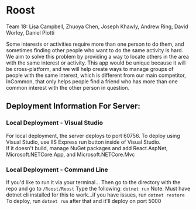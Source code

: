 # Roost
Team 18:  Lisa Campbell, Zhuoya Chen, Joseph Khawly, Andrew Ring, David Worley, Daniel Piotti

Some interests or activities require more than one person to do them, and sometimes finding other people who want to do the same activity is hard.  We aim to solve this problem by providing a way to locate others in the area with the same interest or activity.  This app would be unique because it will be cross-platform, and we will help create ways to manage groups of people with the same interest, which is different from our main competitor, InCommon, that only helps people find a friend who has more than one common interest with the other person in question.

## Deployment Information For Server:
### Local Deployment - Visual Studio
For local deployment, the server deploys to port 60756.  To deploy using Visual Studio, use IIS Express run button inside of Visual Studio.  
If it doesn't build, manage NuGet packages and add React.AspNet, Microsoft.NETCore.App, and Microsoft.NETCore.Mvc
### Local Deployment - Command Line
If you'd like to run it via your terminal...
Then go to the directory with the repo and go to `/Roost/Roost`
Type the following: `dotnet run`
Note:  Must have dotnet cli installed for this to work...if you have issues, run `dotnet restore`
To deploy, run `dotnet run` after that and it'll deploy on port 5000
